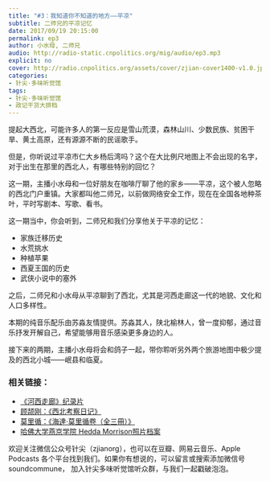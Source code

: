```yaml
---
title: "#3：我知道你不知道的地方——平凉"
subtitle: 二师兄的平凉记忆
date: 2017/09/19 20:15:00
permalink: ep3
author: 小水母, 二师兄
audio: http://radio-static.cnpolitics.org/mig/audio/ep3.mp3
explicit: no
cover: http://radio.cnpolitics.org/assets/cover/zjian-cover1400-v1.0.jpg
categories:
- 针尖·多味听觉馆
tags:
- 针尖·多味听觉馆
- 政记干货大排档
---
```


提起大西北，可能许多人的第一反应是雪山荒漠，森林山川、少数民族、贫困干旱、黄土高原，还有源源不断的民谣歌手。

但是，你听说过平凉市仁大乡杨后湾吗？这个在大比例尺地图上不会出现的名字，对于出生在那里的西北人，有哪些特别的回忆？

这一期，主播小水母和一位好朋友在咖啡厅聊了他的家乡——平凉，这个被人忽略的西北门户重镇。大家都叫他二师兄，以前做网络安全工作，现在在全国各地种茶叶，平时写剧本、写歌、看书。

这一期当中，你会听到，二师兄和我们分享他关于平凉的记忆：

- 家族迁移历史
- 水荒挑水
- 种植苹果
- 西夏王国的历史
- 武侠小说中的塞外

之后，二师兄和小水母从平凉聊到了西北，尤其是河西走廊这一代的地貌、文化和人口多样性。

本期的纯音乐配乐由苏淼友情提供。苏淼其人，陕北榆林人，曾一度抑郁，通过音乐抒发开解自己，希望能够用音乐感染更多身边的人。

接下来的两期，主播小水母将会和鸽子一起，带你聆听另外两个旅游地图中极少提及的西北小城——岷县和临夏。

### 相关链接：
- [《河西走廊》纪录片 ](http://www.bilibili.com/video/av2229874/)
- [顾颉刚：《西北考察日记》](https://book.douban.com/subject/1111613/)
- [莫里循：《海達‧莫里循卷（全三冊）》](http://m.sanmin.com.tw/Product/index/005814042)
- [哈佛大学燕京学院 Hedda Morrison照片档案](http://hcl.harvard.edu/libraries/harvard-yenching/collections/morrison/)

欢迎关注微信公众号针尖（zjianorg），也可以在豆瓣、网易云音乐、Apple Podcasts 各个平台找到我们。如果你有想说的，可以留言或搜索添加微信号 soundcommune， 加入针尖多味听觉馆听众群，与我们一起戳破泡泡。
